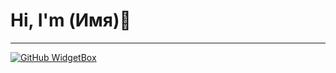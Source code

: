 # Hi, I'm (Имя)👋
***
[![GitHub WidgetBox](https://github-widgetbox.vercel.app/api/skills?languages=js,python,html,css,markdown?tools=git?software=windows,vscode&theme=darkmode)](https://github.com/Jurredr/github-widgetbox)
